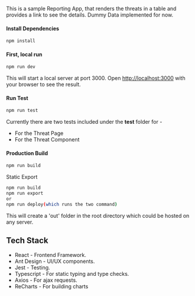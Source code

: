 This is a sample Reporting App, that renders the threats in a table and provides a link to see the details.
Dummy Data implemented for now.

<h4>Install Dependencies</h4>

```bash
npm install
```

<h4>First, local run</h4>

```bash
npm run dev
```
This will start a local server at port 3000.
Open [http://localhost:3000](http://localhost:3000) with your browser to see the result.

<h4>Run Test </h4>

```bash
npm run test
```
 
Currently there are two tests included under the __test__ folder for -
<ul>
<li>For the Threat Page</li>
<li>For the Threat Component</li>
</ul>


<h4>Production Build</h4>

```bash
npm run build
```

Static Export

```bash
npm run build
npm run export
or 
npm run deploy(which runs the two command)
```
This will create a 'out' folder in the root directory which could be hosted on any server.

## Tech Stack
<ul>
  <li>React - Frontend Framework.</li>
  <li>Ant Design - UI/UX components.</li>
  <li>Jest - Testing.</li>
  <li>Typescript - For static typing and type checks.</li>
  <li>Axios - For ajax requests.</li>
  <li>ReCharts - For building charts</li>
</ul>
